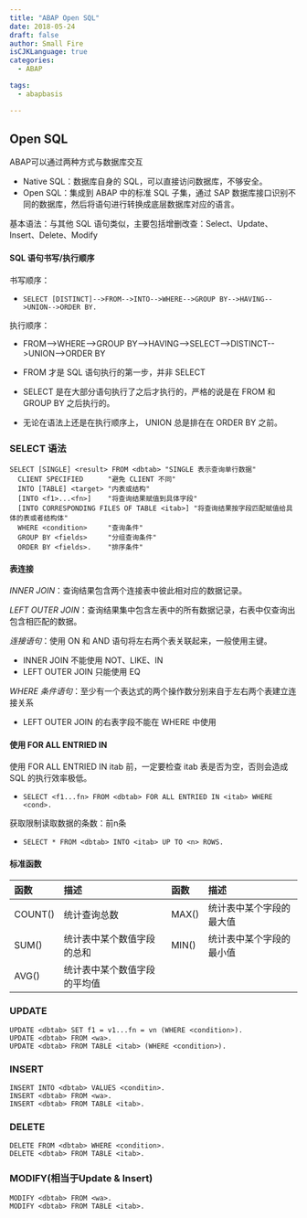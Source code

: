 ```yaml
---
title: "ABAP Open SQL"
date: 2018-05-24
draft: false
author: Small Fire
isCJKLanguage: true
categories: 
  - ABAP

tags: 
  - abapbasis

---
```


## Open SQL

ABAP可以通过两种方式与数据库交互

- Native SQL：数据库自身的 SQL，可以直接访问数据库，不够安全。
- Open SQL：集成到 ABAP 中的标准 SQL 子集，通过 SAP 数据库接口识别不同的数据库，然后将语句进行转换成底层数据库对应的语言。

基本语法：与其他 SQL 语句类似，主要包括增删改查：Select、Update、Insert、Delete、Modify

#### SQL 语句书写/执行顺序

书写顺序：

- `SELECT [DISTINCT]-->FROM-->INTO-->WHERE-->GROUP BY-->HAVING-->UNION-->ORDER BY.`

执行顺序：

- FROM-->WHERE-->GROUP BY-->HAVING-->SELECT-->DISTINCT-->UNION-->ORDER BY

- FROM 才是 SQL 语句执行的第一步，并非 SELECT 

- SELECT 是在大部分语句执行了之后才执行的，严格的说是在 FROM 和 GROUP BY 之后执行的。

- 无论在语法上还是在执行顺序上， UNION 总是排在在 ORDER BY 之前。

### SELECT 语法 

```JS
SELECT [SINGLE] <result> FROM <dbtab> "SINGLE 表示查询单行数据"
  CLIENT SPECIFIED      "避免 CLIENT 不同"
  INTO [TABLE] <target> "内表或结构"
  [INTO <f1>...<fn>]    "将查询结果赋值到具体字段"
  [INTO CORRESPONDING FILES OF TABLE <itab>] "将查询结果按字段匹配赋值给具体的表或者结构体"
  WHERE <condition>     "查询条件"
  GROUP BY <fields>     "分组查询条件"
  ORDER BY <fields>.    "排序条件"
```

#### 表连接

*INNER JOIN*：查询结果包含两个连接表中彼此相对应的数据记录。

*LEFT OUTER JOIN*：查询结果集中包含左表中的所有数据记录，右表中仅查询出包含相匹配的数据。

*连接语句*：使用 ON 和 AND 语句将左右两个表关联起来，一般使用主键。

- INNER JOIN 不能使用 NOT、LIKE、IN
- LEFT OUTER JOIN 只能使用 EQ

*WHERE 条件语句*：至少有一个表达式的两个操作数分别来自于左右两个表建立连接关系

- LEFT OUTER JOIN 的右表字段不能在 WHERE 中使用 

#### 使用 FOR ALL ENTRIED IN

使用 FOR ALL ENTRIED IN itab 前，一定要检查 itab 表是否为空，否则会造成 SQL 的执行效率极低。

-  `SELECT <f1...fn> FROM <dbtab> FOR ALL ENTRIED IN <itab> WHERE <cond>.`


获取限制读取数据的条数：前n条

-  `SELECT * FROM <dbtab> INTO <itab> UP TO <n> ROWS. `

#### 标准函数

| 函数    | 描述                         | 函数  | 描述                     |
| :------ | :--------------------------- | :---- | :----------------------- |
| COUNT() | 统计查询总数                 | MAX() | 统计表中某个字段的最大值 |
| SUM()   | 统计表中某个数值字段的总和   | MIN() | 统计表中某个字段的最小值 |
| AVG()   | 统计表中某个数值字段的平均值 |       |                          |

### UPDATE

  ```ABAP
UPDATE <dbtab> SET f1 = v1...fn = vn (WHERE <condition>).
UPDATE <dbtab> FROM <wa>.
UPDATE <dbtab> FROM TABLE <itab> (WHERE <condition>).
  ```

###  INSERT

  ```ABAP
INSERT INTO <dbtab> VALUES <conditin>.
INSERT <dbtab> FROM <wa>.
INSERT <dbtab> FROM TABLE <itab>.
  ```

### DELETE

  ```ABAP
DELETE FROM <dbtab> WHERE <condition>.
DELETE <dbtab> FROM TABLE <itab>.
  ```

### MODIFY(相当于Update & Insert)    

  ```ABAP
MODIFY <dbtab> FROM <wa>.  
MODIFY <dbtab> FROM TABLE <itab>.
  ```



